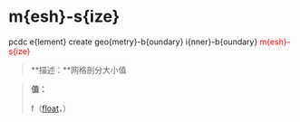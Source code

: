 # m{esh}-s{ize}
pcdc e{lement} create geo{metry}-b{oundary} i{nner}-b{oundary} <span style='color: red;'>m{esh}-s{ize}</span>
> **描述：**网格剖分大小值

> 
> **值：**
> 
> f（[float](数据类型/float/)，）

